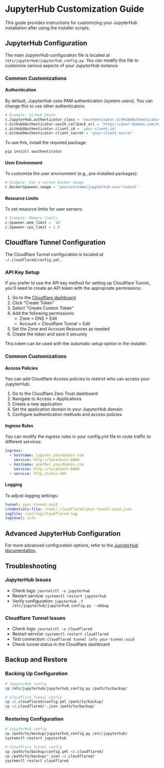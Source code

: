 # JupyterHub Customization Guide

This guide provides instructions for customizing your JupyterHub installation after using the installer scripts.

## JupyterHub Configuration

The main JupyterHub configuration file is located at `/etc/jupyterhub/jupyterhub_config.py`. You can modify this file to customize various aspects of your JupyterHub instance.

### Common Customizations

#### Authentication

By default, JupyterHub uses PAM authentication (system users). You can change this to use other authenticators:

```python
# Example: GitHub OAuth
c.JupyterHub.authenticator_class = 'oauthenticator.GitHubOAuthenticator'
c.GitHubOAuthenticator.oauth_callback_url = 'https://your-domain.com/hub/oauth_callback'
c.GitHubOAuthenticator.client_id = 'your-client-id'
c.GitHubOAuthenticator.client_secret = 'your-client-secret'
```

To use this, install the required package:
```bash
pip install oauthenticator
```

#### User Environment

To customize the user environment (e.g., pre-installed packages):

```python
# Example: Use a custom Docker image
c.DockerSpawner.image = 'yourusername/jupyterhub-user:latest'
```

#### Resource Limits

To set resource limits for user servers:

```python
# Example: Memory limits
c.Spawner.mem_limit = '1G'
c.Spawner.cpu_limit = 1.0
```

## Cloudflare Tunnel Configuration

The Cloudflare Tunnel configuration is located at `~/.cloudflared/config.yml`.

### API Key Setup

If you prefer to use the API key method for setting up Cloudflare Tunnel, you'll need to create an API token with the appropriate permissions:

1. Go to the [Cloudflare dashboard](https://dash.cloudflare.com/profile/api-tokens)
2. Click "Create Token"
3. Select "Create Custom Token"
4. Add the following permissions:
   - Zone > DNS > Edit
   - Account > Cloudflare Tunnel > Edit
5. Set the Zone and Account Resources as needed
6. Create the token and save it securely

This token can be used with the automatic setup option in the installer.

### Common Customizations

#### Access Policies

You can add Cloudflare Access policies to restrict who can access your JupyterHub:

1. Go to the Cloudflare Zero Trust dashboard
2. Navigate to Access > Applications
3. Create a new application
4. Set the application domain to your JupyterHub domain
5. Configure authentication methods and access policies

#### Ingress Rules

You can modify the ingress rules in your config.yml file to route traffic to different services:

```yaml
ingress:
  - hostname: jupyter.yourdomain.com
    service: http://localhost:8000
  - hostname: another.yourdomain.com
    service: http://localhost:8080
  - service: http_status:404
```

#### Logging

To adjust logging settings:

```yaml
tunnel: your-tunnel-uuid
credentials-file: /root/.cloudflared/your-tunnel-uuid.json
logfile: /var/log/cloudflared.log
loglevel: info
```

## Advanced JupyterHub Configuration

For more advanced configuration options, refer to the [JupyterHub documentation](https://jupyterhub.readthedocs.io/en/stable/reference/config-reference.html).

## Troubleshooting

### JupyterHub Issues

- Check logs: `journalctl -u jupyterhub`
- Restart service: `systemctl restart jupyterhub`
- Verify configuration: `jupyterhub -f /etc/jupyterhub/jupyterhub_config.py --debug`

### Cloudflare Tunnel Issues

- Check logs: `journalctl -u cloudflared`
- Restart service: `systemctl restart cloudflared`
- Test connection: `cloudflared tunnel info your-tunnel-uuid`
- Check tunnel status in the Cloudflare dashboard

## Backup and Restore

### Backing Up Configuration

```bash
# JupyterHub config
cp /etc/jupyterhub/jupyterhub_config.py /path/to/backup/

# Cloudflare Tunnel config
cp ~/.cloudflared/config.yml /path/to/backup/
cp ~/.cloudflared/*.json /path/to/backup/
```

### Restoring Configuration

```bash
# JupyterHub config
cp /path/to/backup/jupyterhub_config.py /etc/jupyterhub/
systemctl restart jupyterhub

# Cloudflare Tunnel config
cp /path/to/backup/config.yml ~/.cloudflared/
cp /path/to/backup/*.json ~/.cloudflared/
systemctl restart cloudflared
```
